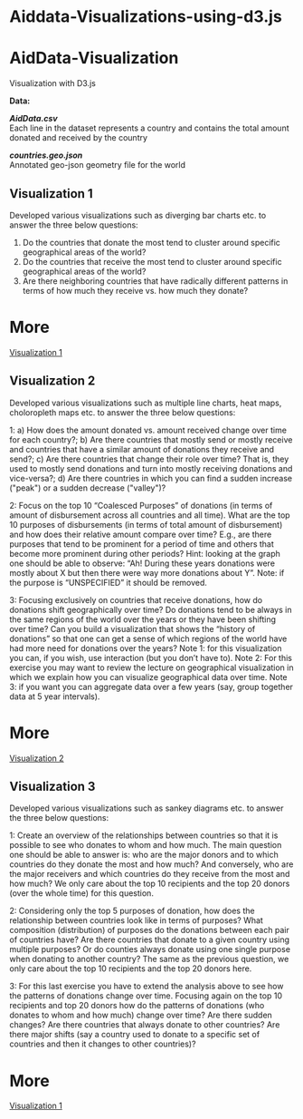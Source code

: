 # Aiddata-Visualizations-using-d3.js

# AidData-Visualization
Visualization with D3.js

**Data:**

***AidData.csv*** <br>
Each line in the dataset represents a country and contains the total amount donated and received by the country

***countries.geo.json***<br>
Annotated geo-json geometry file for the world

## Visualization 1
Developed various visualizations such as diverging bar charts etc. to answer the three below questions:
1. Do the countries that donate the most tend to cluster around specific geographical areas of the world?
2. Do the countries that receive the most tend to cluster around specific geographical areas of the world?
3. Are there neighboring countries that have radically different patterns in terms of how much they receive vs. how much they donate?

# More
[Visualization 1](https://observablehq.com/d/423d1add793ef745)

## Visualization 2
Developed various visualizations such as multiple line charts, heat maps, choloropleth maps etc. to answer the three below questions:

1: a) How does the amount donated vs. amount received change over time for each country?; b) Are there countries that mostly send or mostly receive and countries that have a similar amount of donations they receive and send?; c) Are there countries that change their role over time? That is, they used to mostly send donations and turn into mostly receiving donations and vice-versa?; d) Are there countries in which you can find a sudden increase ("peak") or a sudden decrease ("valley")?


2: Focus on the top 10 “Coalesced Purposes” of donations (in terms of amount of disbursement across all countries and all time). What are the top 10 purposes of disbursements (in terms of total amount of disbursement) and how does their relative amount compare over time? E.g., are there purposes that tend to be prominent for a period of time and others that become more prominent during other periods? Hint: looking at the graph one should be able to observe: “Ah! During these years donations were mostly about X but then there were way more donations about Y”. Note: if the purpose is “UNSPECIFIED” it should be removed.


3: Focusing exclusively on countries that receive donations, how do donations shift geographically over time? Do donations tend to be always in the same regions of the world over the years or they have been shifting over time? Can you build a visualization that shows the “history of donations” so that one can get a sense of which regions of the world have had more need for donations over the years? Note 1: for this visualization you can, if you wish, use interaction (but you don’t have to). Note 2: For this exercise you may want to review the lecture on geographical visualization in which we explain how you can visualize geographical data over time. Note 3: if you want you can aggregate data over a few years (say, group together data at 5 year intervals).

# More
[Visualization 2](https://observablehq.com/d/df2cdbf767444794)

## Visualization 3
Developed various visualizations such as sankey diagrams etc. to answer the three below questions:

1: Create an overview of the relationships between countries so that it is possible to see who donates to whom and how much. The main question one should be able to answer is: who are the major donors and to which countries do they donate the most and how much? And conversely, who are the major receivers and which countries do they receive from the most and how much? We only care about the top 10 recipients and the top 20 donors (over the whole time) for this question.

2: Considering only the top 5 purposes of donation, how does the relationship between countries look like in terms of purposes? What composition (distribution) of  purposes do the donations between each pair of countries have? Are there countries that donate to a given country using multiple purposes? Or do counties always donate using one single purpose when donating to another country? The same as the previous question, we only care about the top 10 recipients and the top 20 donors here.

3: For this last exercise you have to extend the analysis above to see how the patterns of donations change over time. Focusing again on the top 10 recipients and top 20 donors how do the patterns of donations (who donates to whom and how much) change over time? Are there sudden changes? Are there countries that always donate to other countries? Are there major shifts (say a country used to donate to a specific set of countries and then it changes to other countries)?

# More
[Visualization 1](https://observablehq.com/d/00f412e3e0a2daab)
